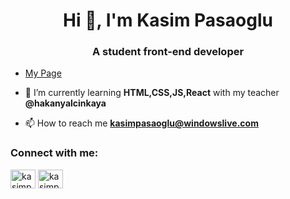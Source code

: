 <h1 align="center">Hi 👋, I'm Kasim Pasaoglu</h1>
<h3 align="center">A student front-end developer</h3>

- [My Page](kasimpasaoglu.github.io)

- 🌱 I’m currently learning **HTML,CSS,JS,React** with my teacher **@hakanyalcinkaya**

- 📫 How to reach me **kasimpasaoglu@windowslive.com**

<h3 align="left">Connect with me:</h3>
<p align="left">
<a href="https://twitter.com/kasimpasaoglu" target="_blank"><img align="center" src="https://raw.githubusercontent.com/rahuldkjain/github-profile-readme-generator/master/src/images/icons/Social/twitter.svg" alt="kasimpasaoglu" height="30" width="40" /></a>
<a href="https://instagram.com/kasimpasaoglu" target="_blank"><img align="center" src="https://raw.githubusercontent.com/rahuldkjain/github-profile-readme-generator/master/src/images/icons/Social/instagram.svg" alt="kasimpasaoglu" height="30" width="40" /></a>
</p>

